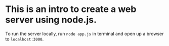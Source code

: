 # This is an intro to create a web server using node.js.

To run the server locally, run `node app.js` in terminal and open up a browser to `localhost:3000`.
